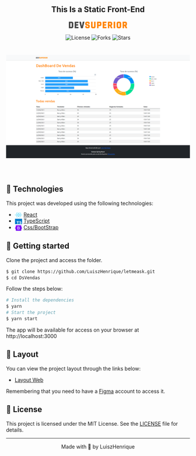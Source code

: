 ## <p align="center"> This Is a Static Front-End <p/>
<p align="center">
  <img alt="Dsvendas" src=".github/ImgDsDark.svg" width="160px">
</p>

<p align="center">
  <img  src="https://img.shields.io/static/v1?label=license&message=MIT&color=5965E0&labelColor=121214" alt="License">
  
  <img src="https://img.shields.io/github/forks/LuiszHenrique/letmeask?label=forks&message=MIT&color=5965E0&labelColor=121214" alt="Forks">     

  <img src="https://img.shields.io/github/stars/LuiszHenrique/letmeask?label=stars&message=MIT&color=5965E0&labelColor=121214" alt="Stars">
</p>

<h1 align="center">
    <img alt="DsVendas" title="DsVendas" src=".github/DsVendas.svg" />
</h1>

<br>

## 🧪 Technologies

This project was developed using the following technologies:

- <img align="center" height="15" width="20" src="https://raw.githubusercontent.com/devicons/devicon/master/icons/react/react-original.svg"> [React](https://reactjs.org)
- <img align="center" height="15" width="20" src="https://raw.githubusercontent.com/devicons/devicon/master/icons/typescript/typescript-plain.svg"> [TypeScript](https://www.typescriptlang.org/)
- <img align="center" height="15" width="20" src="https://raw.githubusercontent.com/devicons/devicon/master/icons/bootstrap/bootstrap-original.svg"> [Css/BootStrap](https://getbootstrap.com/)

## 🚀 Getting started

Clone the project and access the folder.

```bash
$ git clone https://github.com/LuiszHenrique/letmeask.git
$ cd DsVendas
```

Follow the steps below:
```bash
# Install the dependencies
$ yarn
# Start the project
$ yarn start
```
The app will be available for access on your browser at http://localhost:3000

## 🔖 Layout

You can view the project layout through the links below:

- [Layout Web](#) 

Remembering that you need to have a [Figma](http://figma.com/) account to access it.

## 📝 License

This project is licensed under the MIT License. See the [LICENSE](LICENSE.md) file for details.


---

<p align="center">Made with 💜 by LuiszHenrique</p>
